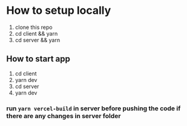 # How to setup locally

1. clone this repo
2. cd client && yarn
3. cd server && yarn

## How to start app

1. cd client
2. yarn dev
3. cd server
4. yarn dev

### run `yarn vercel-build` in server before pushing the code if there are any changes in server folder
